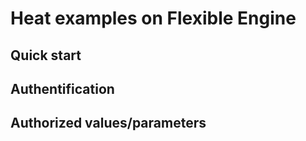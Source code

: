 # Heat examples on Flexible Engine 

## Quick start
## Authentification
## Authorized values/parameters

